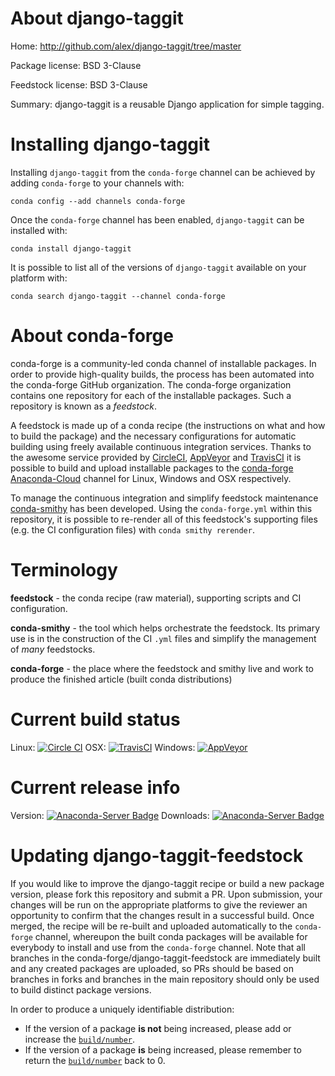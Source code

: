 About django-taggit
===================

Home: http://github.com/alex/django-taggit/tree/master

Package license: BSD 3-Clause

Feedstock license: BSD 3-Clause

Summary: django-taggit is a reusable Django application for simple tagging.



Installing django-taggit
========================

Installing `django-taggit` from the `conda-forge` channel can be achieved by adding `conda-forge` to your channels with:

```
conda config --add channels conda-forge
```

Once the `conda-forge` channel has been enabled, `django-taggit` can be installed with:

```
conda install django-taggit
```

It is possible to list all of the versions of `django-taggit` available on your platform with:

```
conda search django-taggit --channel conda-forge
```


About conda-forge
=================

conda-forge is a community-led conda channel of installable packages.
In order to provide high-quality builds, the process has been automated into the
conda-forge GitHub organization. The conda-forge organization contains one repository
for each of the installable packages. Such a repository is known as a *feedstock*.

A feedstock is made up of a conda recipe (the instructions on what and how to build
the package) and the necessary configurations for automatic building using freely
available continuous integration services. Thanks to the awesome service provided by
[CircleCI](https://circleci.com/), [AppVeyor](http://www.appveyor.com/)
and [TravisCI](https://travis-ci.org/) it is possible to build and upload installable
packages to the [conda-forge](https://anaconda.org/conda-forge)
[Anaconda-Cloud](http://docs.anaconda.org/) channel for Linux, Windows and OSX respectively.

To manage the continuous integration and simplify feedstock maintenance
[conda-smithy](http://github.com/conda-forge/conda-smithy) has been developed.
Using the ``conda-forge.yml`` within this repository, it is possible to re-render all of
this feedstock's supporting files (e.g. the CI configuration files) with ``conda smithy rerender``.


Terminology
===========

**feedstock** - the conda recipe (raw material), supporting scripts and CI configuration.

**conda-smithy** - the tool which helps orchestrate the feedstock.
                   Its primary use is in the construction of the CI ``.yml`` files
                   and simplify the management of *many* feedstocks.

**conda-forge** - the place where the feedstock and smithy live and work to
                  produce the finished article (built conda distributions)

Current build status
====================

Linux: [![Circle CI](https://circleci.com/gh/conda-forge/django-taggit-feedstock.svg?style=shield)](https://circleci.com/gh/conda-forge/django-taggit-feedstock)
OSX: [![TravisCI](https://travis-ci.org/conda-forge/django-taggit-feedstock.svg?branch=master)](https://travis-ci.org/conda-forge/django-taggit-feedstock)
Windows: [![AppVeyor](https://ci.appveyor.com/api/projects/status/github/conda-forge/django-taggit-feedstock?svg=True)](https://ci.appveyor.com/project/conda-forge/django-taggit-feedstock/branch/master)

Current release info
====================
Version: [![Anaconda-Server Badge](https://anaconda.org/conda-forge/django-taggit/badges/version.svg)](https://anaconda.org/conda-forge/django-taggit)
Downloads: [![Anaconda-Server Badge](https://anaconda.org/conda-forge/django-taggit/badges/downloads.svg)](https://anaconda.org/conda-forge/django-taggit)


Updating django-taggit-feedstock
================================

If you would like to improve the django-taggit recipe or build a new
package version, please fork this repository and submit a PR. Upon submission,
your changes will be run on the appropriate platforms to give the reviewer an
opportunity to confirm that the changes result in a successful build. Once
merged, the recipe will be re-built and uploaded automatically to the
`conda-forge` channel, whereupon the built conda packages will be available for
everybody to install and use from the `conda-forge` channel.
Note that all branches in the conda-forge/django-taggit-feedstock are
immediately built and any created packages are uploaded, so PRs should be based
on branches in forks and branches in the main repository should only be used to
build distinct package versions.

In order to produce a uniquely identifiable distribution:
 * If the version of a package **is not** being increased, please add or increase
   the [``build/number``](http://conda.pydata.org/docs/building/meta-yaml.html#build-number-and-string).
 * If the version of a package **is** being increased, please remember to return
   the [``build/number``](http://conda.pydata.org/docs/building/meta-yaml.html#build-number-and-string)
   back to 0.
